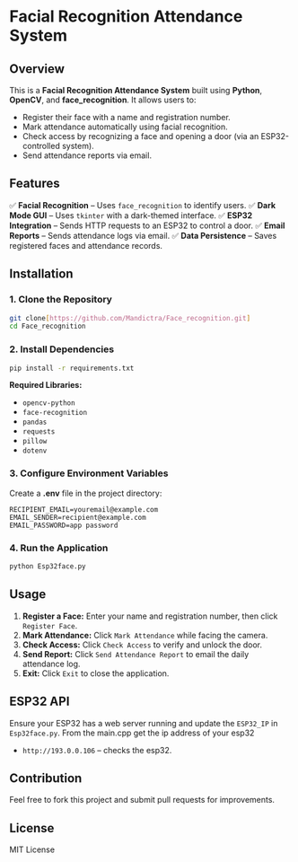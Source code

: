 # Facial Recognition Attendance System

## Overview
This is a **Facial Recognition Attendance System** built using **Python**, **OpenCV**, and **face_recognition**. It allows users to:
- Register their face with a name and registration number.
- Mark attendance automatically using facial recognition.
- Check access by recognizing a face and opening a door (via an ESP32-controlled system).
- Send attendance reports via email.

## Features
✅ **Facial Recognition** – Uses `face_recognition` to identify users.
✅ **Dark Mode GUI** – Uses `tkinter` with a dark-themed interface.
✅ **ESP32 Integration** – Sends HTTP requests to an ESP32 to control a door.
✅ **Email Reports** – Sends attendance logs via email.
✅ **Data Persistence** – Saves registered faces and attendance records.

## Installation
### 1. Clone the Repository
```bash
git clone[https://github.com/Mandictra/Face_recognition.git]
cd Face_recognition
```

### 2. Install Dependencies
```bash
pip install -r requirements.txt
```
**Required Libraries:**
- `opencv-python`
- `face-recognition`
- `pandas`
- `requests`
- `pillow`
- `dotenv`

### 3. Configure Environment Variables
Create a **.env** file in the project directory:
```env
RECIPIENT_EMAIL=youremail@example.com
EMAIL_SENDER=recipient@example.com
EMAIL_PASSWORD=app password
```

### 4. Run the Application
```bash
python Esp32face.py
```

## Usage
1. **Register a Face:** Enter your name and registration number, then click `Register Face`.
2. **Mark Attendance:** Click `Mark Attendance` while facing the camera.
3. **Check Access:** Click `Check Access` to verify and unlock the door.
4. **Send Report:** Click `Send Attendance Report` to email the daily attendance log.
5. **Exit:** Click `Exit` to close the application.

## ESP32 API
Ensure your ESP32 has a web server running and update the `ESP32_IP` in `Esp32face.py`.
From the main.cpp get the ip address of your esp32
- `http://193.0.0.106` – checks the esp32.

## Contribution
Feel free to fork this project and submit pull requests for improvements.

## License
MIT License


